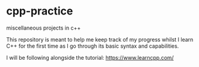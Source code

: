 # cpp-practice
miscellaneous projects in c++ 

This repository is meant to help me keep track of my progress whilst I learn C++ for the first time
as I go through its basic syntax and capabilities.

I will be following alongside the tutorial: https://www.learncpp.com/ 
